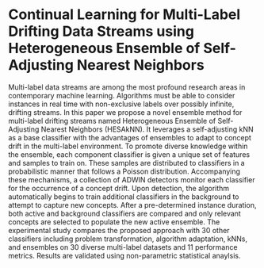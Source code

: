 # Continual Learning for Multi-Label Drifting Data Streams using Heterogeneous Ensemble of Self-Adjusting Nearest Neighbors

Multi-label data streams are among the most profound research areas in contemporary machine learning. Algorithms must be able to consider instances in real time with non-exclusive labels over possibly infinite, drifting streams. In this paper we propose a novel ensemble method for multi-label drifting streams named Heterogeneous Ensemble of Self-Adjusting Nearest Neighbors (HESAkNN). It leverages a self-adjusting kNN as a base classifier with the advantages of ensembles to adapt to concept drift in the multi-label environment. To promote diverse knowledge within the ensemble, each component classifier is given a unique set of features and samples to train on. These samples are distributed to classifiers in a probabilistic manner that follows a Poisson distribution. Accompanying these mechanisms, a collection of ADWIN detectors monitor each classifier for the occurrence of a concept drift. Upon detection, the algorithm automatically begins to train additional classifiers in the background to attempt to capture new concepts. After a pre-determined instance duration, both active and background classifiers are compared and only relevant concepts are selected to populate the new active ensemble. The experimental study compares the proposed approach with 30 other classifiers including problem transformation, algorithm adaptation, kNNs, and ensembles on 30 diverse multi-label datasets and 11 performance metrics. Results are validated using non-parametric statistical anaylsis.